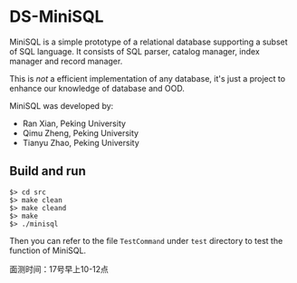 # DS-MiniSQL

MiniSQL is a simple prototype of a relational database supporting a subset of SQL language. It consists of SQL parser, catalog manager, index manager and record manager. 

This is *not* a efficient implementation of any database, it's just a project to enhance our knowledge of database and OOD.

MiniSQL was developed by:
* Ran Xian, Peking University
* Qimu Zheng, Peking University
* Tianyu Zhao, Peking University

## Build and run

```
$> cd src
$> make clean
$> make cleand
$> make
$> ./minisql
```

Then you can refer to the file `TestCommand` under `test` directory to test the function of MiniSQL.

面测时间：17号早上10-12点
